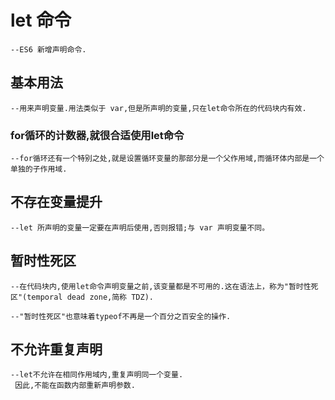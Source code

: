 # let 命令
	--ES6 新增声明命令.
## 基本用法
	--用来声明变量.用法类似于 var,但是所声明的变量,只在let命令所在的代码块内有效.
### for循环的计数器,就很合适使用let命令
	--for循环还有一个特别之处,就是设置循环变量的那部分是一个父作用域,而循环体内部是一个单独的子作用域.
	
## 不存在变量提升
	--let 所声明的变量一定要在声明后使用,否则报错;与 var 声明变量不同。

## 暂时性死区
	--在代码块内,使用let命令声明变量之前,该变量都是不可用的.这在语法上，称为"暂时性死区"(temporal dead zone,简称 TDZ).
	
	--"暂时性死区"也意味着typeof不再是一个百分之百安全的操作.

## 不允许重复声明
	--let不允许在相同作用域内,重复声明同一个变量.
	 因此,不能在函数内部重新声明参数.